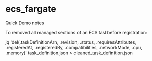 # ecs_fargate

Quick Demo notes

To removed all managed sections of an ECS tasl before registration:

jq 'del(.taskDefinitionArn, .revision, .status, .requiresAttributes, .registeredAt, .registeredBy, .compatibilities, .networkMode, .cpu, .memory)' task_definition.json > cleaned_task_definition.json
